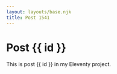 ```yaml
---
layout: layouts/base.njk
title: Post 1541
---
```


# Post {{ id }}

This is post {{ id }} in my Eleventy project.
